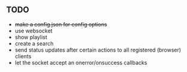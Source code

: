 ## TODO

- ~~make a config.json for config options~~
- use websocket
- show playlist
- create a search
- send status updates after certain actions to all registered (browser) clients
- let the socket accept an onerror/onsuccess callbacks